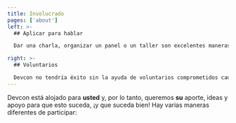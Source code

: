 ```yaml
---
title: Involucrado
pages: ['about']
left: >-
  ## Aplicar para hablar

  Dar una charla, organizar un panel o un taller son excelentes maneras de aportar sus ideas y visión. Si está trabajando para mejorar el mundo a través de la descentralización y utilizando Ethereum, puede postularse para hablar en Devcon VI. Obtenga más información sobre los diferentes formatos de habla y el proceso de solicitud aquí.

right: >-
  ## Voluntarios

  Devcon no tendría éxito sin la ayuda de voluntarios comprometidos cada año. Los voluntarios aportan un gran valor a la conferencia, y este rol es una oportunidad única para que los nuevos en Ethereum asistan, aprendan y se involucren en el ecosistema. Si desea unirse a más de 100 increíbles y apasionados voluntarios en Devcon VI en Bogotá, presente su solicitud aquí.
---
```


Devcon está alojado para **usted** y, por lo tanto, queremos **su** aporte, ideas y apoyo para que esto suceda, ¡y que suceda bien! Hay varias maneras diferentes de participar:
